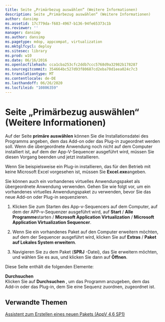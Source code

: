 ```yaml
---
title: Seite „Primärbezug auswählen“ (Weitere Informationen)
description: Seite „Primärbezug auswählen“ (Weitere Informationen)
author: dansimp
ms.assetid: 17c779da-f683-4967-b136-94fe65373c1b
ms.reviewer: ''
manager: dansimp
ms.author: dansimp
ms.pagetype: mdop, appcompat, virtualization
ms.mktglfcycl: deploy
ms.sitesec: library
ms.prod: w10
ms.date: 06/16/2016
ms.openlocfilehash: cca1cba253cfc2ddb7ccc5768d9a32982b178287
ms.sourcegitcommit: 354664bc527d93f80687cd2eba70d1eea024c7c3
ms.translationtype: MT
ms.contentlocale: de-DE
ms.lasthandoff: 06/26/2020
ms.locfileid: "10806359"
---
```

# Seite „Primärbezug auswählen“ (Weitere Informationen)


Auf der Seite **primäre auswählen** können Sie die Installationsdatei des Programms angeben, dem das Add-on oder das Plug-in zugeordnet werden soll. Wenn die übergeordnete Anwendung noch nicht auf dem Computer installiert ist, auf dem der App-V-Sequencer ausgeführt wird, müssen Sie diesen Vorgang beenden und jetzt installieren.

Wenn Sie beispielsweise ein Plug-in installieren, das für den Betrieb mit keine Microsoft Excel vorgesehen ist, müssen Sie **Excel.exe**angeben.

Sie können auch ein vorhandenes virtuelles Anwendungspaket als übergeordnete Anwendung verwenden. Gehen Sie wie folgt vor, um ein vorhandenes virtuelles Anwendungspaket zu verwenden, bevor Sie das neue Add-on oder Plug-in sequenzieren.

1.  Klicken Sie zum Starten des App-v-Sequencers auf dem Computer, auf dem der APP-v-Sequenzer ausgeführt wird, auf **Start**  /  **Alle Programme**starten  /  **Microsoft Application Virtualization**  /  **Microsoft Application Virtualization Sequencer**.

2.  Wenn Sie ein vorhandenes Paket auf den Computer erweitern möchten, auf dem der Sequencer ausgeführt wird, klicken Sie auf **Extras**  /  **Paket auf Lokales System erweitern**.

3.  Navigieren Sie zu dem Paket (**SPRJ** -Datei), das Sie erweitern möchten, und wählen Sie es aus, und klicken Sie dann auf **Öffnen**.

Diese Seite enthält die folgenden Elemente:

<a href="" id="browse"></a>**Durchsuchen**  
Klicken Sie auf **Durchsuchen** , um das Programm anzugeben, dem das Add-in oder das Plug-in, dem Sie eine Sequenz zuordnen, zugeordnet ist.

## Verwandte Themen


[Assistent zum Erstellen eines neuen Pakets (AppV 4,6 SP1)](create-new-package-wizard---appv-46-sp1-.md)

 

 





